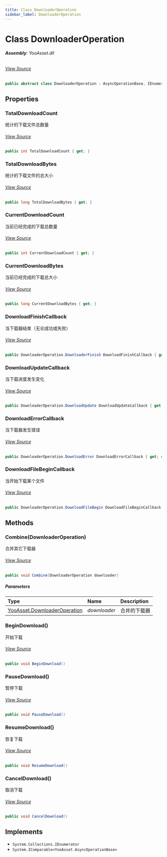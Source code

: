 ```yaml
---
title: Class DownloaderOperation
sidebar_label: DownloaderOperation
---
```

# Class DownloaderOperation


###### **Assembly**: YooAsset.dll
###### [View Source](https://github.com/tuyoogame/YooAsset-Samples.git/blob/main/Assets/YooAsset/Runtime/ResourcePackage/Operation/DownloaderOperation.cs#L6)
```csharp title="Declaration"
public abstract class DownloaderOperation : AsyncOperationBase, IEnumerator, IComparable<AsyncOperationBase>
```
## Properties
### TotalDownloadCount
统计的下载文件总数量
###### [View Source](https://github.com/tuyoogame/YooAsset-Samples.git/blob/main/Assets/YooAsset/Runtime/ResourcePackage/Operation/DownloaderOperation.cs#L61)
```csharp title="Declaration"
public int TotalDownloadCount { get; }
```
### TotalDownloadBytes
统计的下载文件的总大小
###### [View Source](https://github.com/tuyoogame/YooAsset-Samples.git/blob/main/Assets/YooAsset/Runtime/ResourcePackage/Operation/DownloaderOperation.cs#L66)
```csharp title="Declaration"
public long TotalDownloadBytes { get; }
```
### CurrentDownloadCount
当前已经完成的下载总数量
###### [View Source](https://github.com/tuyoogame/YooAsset-Samples.git/blob/main/Assets/YooAsset/Runtime/ResourcePackage/Operation/DownloaderOperation.cs#L71)
```csharp title="Declaration"
public int CurrentDownloadCount { get; }
```
### CurrentDownloadBytes
当前已经完成的下载总大小
###### [View Source](https://github.com/tuyoogame/YooAsset-Samples.git/blob/main/Assets/YooAsset/Runtime/ResourcePackage/Operation/DownloaderOperation.cs#L79)
```csharp title="Declaration"
public long CurrentDownloadBytes { get; }
```
### DownloadFinishCallback
当下载器结束（无论成功或失败）
###### [View Source](https://github.com/tuyoogame/YooAsset-Samples.git/blob/main/Assets/YooAsset/Runtime/ResourcePackage/Operation/DownloaderOperation.cs#L87)
```csharp title="Declaration"
public DownloaderOperation.DownloaderFinish DownloadFinishCallback { get; set; }
```
### DownloadUpdateCallback
当下载进度发生变化
###### [View Source](https://github.com/tuyoogame/YooAsset-Samples.git/blob/main/Assets/YooAsset/Runtime/ResourcePackage/Operation/DownloaderOperation.cs#L92)
```csharp title="Declaration"
public DownloaderOperation.DownloadUpdate DownloadUpdateCallback { get; set; }
```
### DownloadErrorCallback
当下载器发生错误
###### [View Source](https://github.com/tuyoogame/YooAsset-Samples.git/blob/main/Assets/YooAsset/Runtime/ResourcePackage/Operation/DownloaderOperation.cs#L97)
```csharp title="Declaration"
public DownloaderOperation.DownloadError DownloadErrorCallback { get; set; }
```
### DownloadFileBeginCallback
当开始下载某个文件
###### [View Source](https://github.com/tuyoogame/YooAsset-Samples.git/blob/main/Assets/YooAsset/Runtime/ResourcePackage/Operation/DownloaderOperation.cs#L102)
```csharp title="Declaration"
public DownloaderOperation.DownloadFileBegin DownloadFileBeginCallback { get; set; }
```
## Methods
### Combine(DownloaderOperation)
合并其它下载器
###### [View Source](https://github.com/tuyoogame/YooAsset-Samples.git/blob/main/Assets/YooAsset/Runtime/ResourcePackage/Operation/DownloaderOperation.cs#L291)
```csharp title="Declaration"
public void Combine(DownloaderOperation downloader)
```

##### Parameters

| Type | Name | Description |
|:--- |:--- |:--- |
| [YooAsset.DownloaderOperation](../YooAsset/DownloaderOperation.md) | *downloader* | 合并的下载器 |

### BeginDownload()
开始下载
###### [View Source](https://github.com/tuyoogame/YooAsset-Samples.git/blob/main/Assets/YooAsset/Runtime/ResourcePackage/Operation/DownloaderOperation.cs#L332)
```csharp title="Declaration"
public void BeginDownload()
```
### PauseDownload()
暂停下载
###### [View Source](https://github.com/tuyoogame/YooAsset-Samples.git/blob/main/Assets/YooAsset/Runtime/ResourcePackage/Operation/DownloaderOperation.cs#L343)
```csharp title="Declaration"
public void PauseDownload()
```
### ResumeDownload()
恢复下载
###### [View Source](https://github.com/tuyoogame/YooAsset-Samples.git/blob/main/Assets/YooAsset/Runtime/ResourcePackage/Operation/DownloaderOperation.cs#L351)
```csharp title="Declaration"
public void ResumeDownload()
```
### CancelDownload()
取消下载
###### [View Source](https://github.com/tuyoogame/YooAsset-Samples.git/blob/main/Assets/YooAsset/Runtime/ResourcePackage/Operation/DownloaderOperation.cs#L359)
```csharp title="Declaration"
public void CancelDownload()
```

## Implements

* `System.Collections.IEnumerator`
* `System.IComparable<YooAsset.AsyncOperationBase>`
